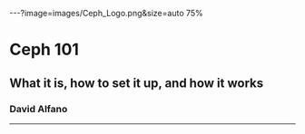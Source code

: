 ---?image=images/Ceph_Logo.png&size=auto 75%
# Ceph 101
## What it is, how to set it up, and how it works
### David Alfano  
---

